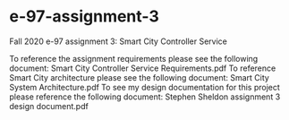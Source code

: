 # e-97-assignment-3
Fall 2020 e-97 assignment 3: Smart City Controller Service

To reference the assignment requirements please see the following document: Smart City Controller Service Requirements.pdf
To reference Smart City architecture please see the following document: Smart City System Architecture.pdf
To see my design documentation for this project please reference the following document: Stephen Sheldon assignment 3 design document.pdf
